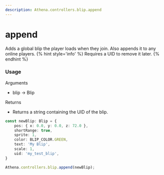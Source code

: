 ```yaml
---
description: Athena.controllers.blip.append
---
```


# append

Adds a global blip the player loads when they join.
Also appends it to any online players.
{% hint style='info' %}
Requires a UID to remove it later.
{% endhint %}


### Usage

Arguments

* blip -> Blip

Returns

* Returns a string containing the UID of the blip.

```typescript
const newBlip: Blip = {
    pos: { x: 0.0, y: 0.0, z: 72.0 },
    shortRange: true,
    sprite: 1,
    color: BLIP_COLOR.GREEN,
    text: 'My Blip',
    scale: 1,
    uid: 'my_test_blip',
}

Athena.controllers.blip.append(newBlip);
```
